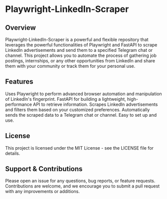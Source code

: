 # Playwright-LinkedIn-Scraper


## Overview
Playwright-LinkedIn-Scraper is a powerful and flexible repository that leverages the powerful functionalities of Playwright and FastAPI to scrape LinkedIn advertisements and send them to a specified Telegram chat or channel. This project allows you to automate the process of gathering job postings, internships, or any other opportunities from LinkedIn and share them with your community or track them for your personal use.


## Features
Uses Playwright to perform advanced browser automation and manipulation of LinkedIn's fingerprint.
FastAPI for building a lightweight, high-performance API to retrieve information.
Scrapes LinkedIn advertisements and filters them based on your customized preferences.
Automatically sends the scraped data to a Telegram chat or channel.
Easy to set up and use.


## License
This project is licensed under the MIT License - see the LICENSE file for details.

## Support & Contributions
Please open an issue for any questions, bug reports, or feature requests. Contributions are welcome, and we encourage you to submit a pull request with any improvements or additions.
